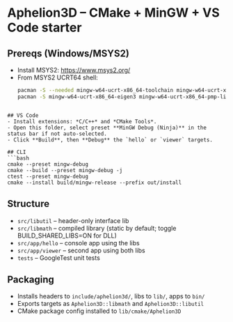 # Aphelion3D – CMake + MinGW + VS Code starter

## Prereqs (Windows/MSYS2)
- Install MSYS2: https://www.msys2.org/
- From MSYS2 UCRT64 shell:
  ```bash
  pacman -S --needed mingw-w64-ucrt-x86_64-toolchain mingw-w64-ucrt-x86_64-cmake mingw-w64-ucrt-x86_64-ninja
  pacman -S mingw-w64-ucrt-x86_64-eigen3 mingw-w64-ucrt-x86_64-pmp-library
```

## VS Code
- Install extensions: *C/C++* and *CMake Tools*.
- Open this folder, select preset **MinGW Debug (Ninja)** in the status bar if not auto-selected.
- Click **Build**, then **Debug** the `hello` or `viewer` targets.

## CLI
```bash
cmake --preset mingw-debug
cmake --build --preset mingw-debug -j
ctest --preset mingw-debug
cmake --install build/mingw-release --prefix out/install
```

## Structure
- `src/libutil` – header-only interface lib
- `src/libmath` – compiled library (static by default; toggle BUILD_SHARED_LIBS=ON for DLL)
- `src/app/hello` – console app using the libs
- `src/app/viewer` – second app using both libs
- `tests` – GoogleTest unit tests

## Packaging
- Installs headers to `include/aphelion3d/`, libs to `lib/`, apps to `bin/`
- Exports targets as `Aphelion3D::libmath` and `Aphelion3D::libutil`
- CMake package config installed to `lib/cmake/Aphelion3D`
